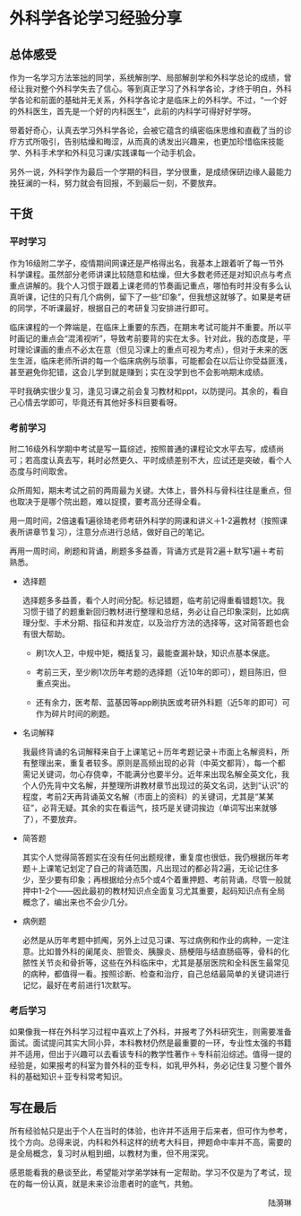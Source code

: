 # 外科学各论学习经验分享

## 总体感受

作为一名学习方法笨拙的同学，系统解剖学、局部解剖学和外科学总论的成绩，曾经让我对整个外科学失去了信心。等到真正学习了外科学各论，才终于明白，外科学各论和前面的基础并无关系，外科学各论才是临床上的外科学。不过，“一个好的外科医生，首先是一个好的内科医生”，此前的内科学可得好好学呀。

带着好奇心，认真去学习外科学各论，会被它蕴含的缜密临床思维和直截了当的诊疗方式所吸引，告别枯燥和晦涩，从而真的诱发出兴趣来，也更加珍惜临床技能学、外科手术学和外科见习课/实践课每一个动手机会。

另外一说，外科学作为最后一个学期的科目，学分很重，是成绩保研边缘人最能力挽狂澜的一科，努力就会有回报，不到最后一刻，不要放弃。

## 干货
### 平时学习

作为16级附二学子，疫情期间网课还是严格得出名，我基本上跟着听了每一节外科学课程。虽然部分老师讲课比较随意和枯燥，但大多数老师还是对知识点与考点重点讲解的。我个人习惯于跟着上课老师的节奏画记重点，哪怕有时并没有多么认真听课，记住的只有几个病例，留下了一些“印象”，但我想这就够了。如果是考研的同学，不听课最好，根据自己的考研复习安排进行即可。

临床课程的一个弊端是，在临床上重要的东西，在期末考试可能并不重要。所以平时画记的重点会“混淆视听”，导致考前要背的实在太多。针对此，我的态度是，平时理论课画的重点不必太在意（但见习课上的重点可视为考点），但对于未来的医生生涯，临床老师所讲的每一个临床病例与琐事，可能都会在以后让你受益匪浅，甚至避免你犯错，这会儿学到就是赚到；实在没学到也不会影响期末成绩。

平时我确实很少复习，逢见习课之前会复习教材和ppt，以防提问。其余的，看自己心情去学即可，毕竟还有其他好多科目要看呀。

### 考前学习

附二16级外科学期中考试是写一篇综述，按照普通的课程论文水平去写，成绩尚可；若高度认真去写，耗时必然更久、平时成绩差别不大，应试还是突破，看个人态度与时间取舍。

众所周知，期末考试之前的两周最为关键。大体上，普外科与骨科往往是重点，但也取决于是哪个院出题，难以捉摸，要考高分还得全看。

用一周时间，2倍速看1遍徐琦老师考研外科学的网课和讲义＋1-2遍教材（按照课表所讲章节复习），注意分点进行总结，做好自己的笔记。

再用一周时间，刷题和背诵，刷题多多益善，背诵方式是背2遍＋默写1遍＋考前熟悉。

+ 选择题

    选择题多多益善，看个人时间分配。标记错题，临考前记得重看错题1次。我习惯于错了的题重新回归教材进行整理和总结，务必让自己印象深刻，比如病理分型、手术分期、指征和并发症，以及治疗方法的选择等，这对简答题也会有很大帮助。

    + 刷1次人卫，中规中矩，概括复习，最能查漏补缺，知识点基本保底。

    + 考前三天，至少刷1次历年考题的选择题（近10年的即可），题目陈旧，但重点突出。

    + 还有余力，医考帮、蓝基因等app刷执医或考研外科题（近5年的即可）可作为碎片时间的刷题。

+ 名词解释

    我最终背诵的名词解释来自于上课笔记＋历年考题记录＋市面上名解资料，所有整理出来，重复者较多。原则是高频出现的必背（中英文都背），每一个都需记关键词，勿心存侥幸，不能满分也要半分。近年来出现名解全英文化，我个人仍先背中文名解，并整理所讲教材章节出现过的英文名词，达到“认识”的程度，考前2天再背诵英文名解（市面上的资料）的关键词，尤其是“某某征”，必背无疑。其余的实在看运气，技巧是关键词挨边（单词写出来就够了），不要放弃。

+ 简答题

   其实个人觉得简答题实在没有任何出题规律，重复度也很低，我仍根据历年考题＋上课笔记划定了自己的背诵范围，凡出现过的都必背2遍，无论记住多少，至少要有印象；再根据给分点5个或4个着重押题、考前背诵，尽管一般就押中1-2个——因此最初的教材知识点全面复习尤其重要，起码知识点有全局概念了，编出来也不会少几分。

+ 病例题

   必然是从历年考题中抓阄，另外上过见习课、写过病例和作业的病种，一定注意。比如普外科的阑尾炎、胆管炎、胰腺炎、肠梗阻与结直肠癌等，骨科的化脓性关节炎和骨折等，这些在外科临床中，尤其是基层医院和全科医生最常见的病种，都值得一看。按照诊断、检查和治疗，自己总结最简单的关键词进行记忆，最好在考前进行1次默写。

### 考后学习

如果像我一样在外科学习过程中喜欢上了外科，并报考了外科研究生，则需要准备面试。面试提问其实大同小异，本科教材仍然是最重要的一环，专业性太强的书籍并不适用，但出于兴趣可以去看该专科的教学性著作＋专科前沿综述。值得一提的经验是，如果报考的科室为普外科的亚专科，如乳甲外科，务必记住复习整个普外科的基础知识＋亚专科常考知识。

## 写在最后

所有经验帖只是出于个人在当时的体验，也许并不适用于后来者，但可作为参考，找个方向。总得来说，内科和外科这样的统考大科目，押题命中率并不高，需要的是全局概念，复习时从粗到细，以教材为重，但不用深究。

感恩能看我的悬谈至此，希望能对学弟学妹有一定帮助。学习不仅是为了考试，现在的每一份认真，就是未来诊治患者时的底气，共勉。

<p align="right">陆漪琳</p>